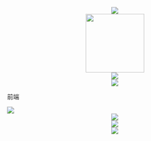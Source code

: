 <div align="center"> <img src="https://metrics.lecoq.io/Rainchen0504?template=classic&config.timezone=Asia%2FShenzhen"> </div>

<div align="center"> <img height="137px" src="https://github-readme-stats.vercel.app/api?username=Rainchen0504&hide_title=true&hide_border=true&show_icons=trueline_height=21&text_color=000&icon_color=000&bg_color=0,ea6161,ffc64d,fffc4d,52fa5a&theme=graywhite" /> </div>

<div align="center"> <img src="https://github-readme-stats.vercel.app/api/top-langs/?username=Rainchen0504&hide_title=true&hide_border=true&layout=compact&langs_count=6&text_color=000&icon_color=fff&bg_color=0,52fa5a,4dfcff,c64dff&theme=graywhite" /> </div>

<div align="center"> <img src="https://github-profile-trophy.vercel.app/?username=Rainchen0504" /> </div>

<div>
  <div>
    <p>前端</p>
    <img src="https://img.shields.io/badge/HTML-239120?style=for-the-badge&logo=html5&logoColor=white">
  </div>
</div>

<div align="center"> <img src="https://visitor-badge.glitch.me/badge?page_id=Rainchen0504" /> </div>

<div align="center"> <img src="https://activity-graph.herokuapp.com/graph?username=Rainchen0504&theme=xcode" /> </div>

<div align="center"> <img src="https://github-readme-streak-stats.herokuapp.com/?user=Rainchen0504" /> </div>

